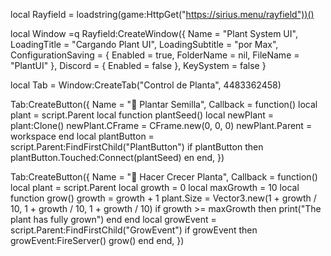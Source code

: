 local Rayfield = loadstring(game:HttpGet("https://sirius.menu/rayfield"))()

local Window =q Rayfield:CreateWindow({
   Name = "Plant System UI",
   LoadingTitle = "Cargando Plant UI",
   LoadingSubtitle = "por Max",
   ConfigurationSaving = {
      Enabled = true,
      FolderName = nil,
      FileName = "PlantUI"
   },
   Discord = {
      Enabled = false
   },
   KeySystem = false
}

local Tab = Window:CreateTab("Control de Planta", 4483362458)

Tab:CreateButton({
   Name = "🌱 Plantar Semilla",
   Callback = function()
       local plant = script.Parent
       local function plantSeed()
           local newPlant = plant:Clone()
           newPlant.CFrame = CFrame.new(0, 0, 0)
           newPlant.Parent = workspace
       end
       local plantButton = script.Parent:FindFirstChild("PlantButton")
       if plantButton then
           plantButton.Touched:Connect(plantSeed)
       en
   end,
})

Tab:CreateButton({
   Name = "🌿 Hacer Crecer Planta",
   Callback = function()
       local plant = script.Parent
       local growth = 0
       local maxGrowth = 10
       local function grow()
           growth = growth + 1
           plant.Size = Vector3.new(1 + growth / 10, 1 + growth / 10, 1 + growth / 10)
           if growth >= maxGrowth then
               print("The plant has fully grown")
           end
       end
       local growEvent = script.Parent:FindFirstChild("GrowEvent")
       if growEvent then
           growEvent:FireServer()
           grow()
       end
   end,
})
